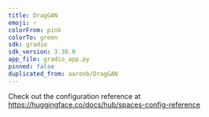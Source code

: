 ```yaml
---
title: DragGAN
emoji: ⚡
colorFrom: pink
colorTo: green
sdk: gradio
sdk_version: 3.30.0
app_file: gradio_app.py
pinned: false
duplicated_from: aaronb/DragGAN
---
```


Check out the configuration reference at https://huggingface.co/docs/hub/spaces-config-reference
